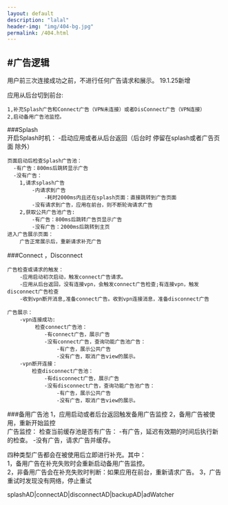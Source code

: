 ```yaml
---
layout: default
description: "lalal"
header-img: "img/404-bg.jpg"
permalink: /404.html
---
```



#广告逻辑
-
用户前三次连接成功之前，不进行任何广告请求和展示。 19.1.25新增


应用从后台切到前台:
    
	1,补充Splash广告和Connect广告（VPN未连接）或者DisConnect广告（VPN连接）
	2,启动备用广告池监控。

###Splash  
	开启Splash时机：
		-启动应用或者从后台返回（后台时 停留在splash或者广告页面 除外）
	
	页面启动后检查Splash广告池：  
	  -有广告：800ms后跳转显示广告
	  -没有广告：
	  	1,请求splash广告
	  		-内请求到广告
	  			-耗时2000ms内且还在splash页面：直接跳转到广告页面
	  		-没有请求到广告，应用在前台，则不断轮询请求广告
	  	2,获取公共广告池广告:
	  		-有广告：800ms后跳转广告页显示广告
	  		-没有广告：2000ms后跳转到主页
	进入广告展示页面：  
		广告正常展示后，重新请求补充广告
	  	
	 
###Connect	，Disconnect
~~~
广告检查或请求的触发：
	-应用启动初次启动，触发connect广告请求。
	-应用从后台返回，没有连接vpn，会触发connect广告检查;有连接vpn，触发disconnect广告检查
	-收到vpn断开消息,准备connect广告。收到vpn连接消息，准备disconnect广告
	
广告展示：
	-vpn连接成功:			
		 检查connect广告池：
			-有connect广告，展示广告
			-没有connect广告，查询功能广告池广告：
				-有广告，展示公共广告
				-没有广告，取消广告view的展示。
	-vpn断开连接：
		检查disconnect广告池：
			-有disconnect广告，展示广告
			-没有disconnect广告，查询功能广告池广告：
				-有广告，展示公共广告
				-没有广告，取消广告view的展示。
~~~

###备用广告池
	1，应用启动或者后台返回触发备用广告监控
	2，备用广告被使用，重新开始监控		
	广告监控：
		检查当前缓存池是否有广告：
			-有广告，延迟有效期的时间后执行新的检查。
			-没有广告，请求广告并缓存。

四种类型广告都会在被使用后立即进行补充。其中：  
	1，备用广告在补充失败时会重新启动备用广告监控。  
	2，非备用广告会在补充失败时判断：如果应用在前台，重新请求广告。
	3，广告重试时发现没有网络，停止重试
	
	
	
splashAD|connectAD|disconnectAD|backupAD|adWatcher
	
	
	
	
	
	
	